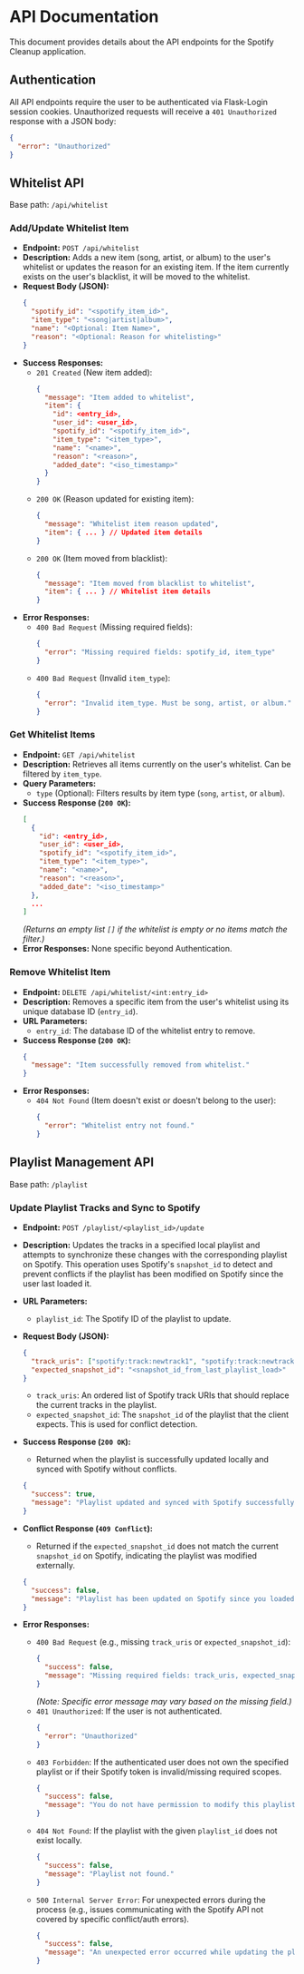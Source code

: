 # API Documentation

This document provides details about the API endpoints for the Spotify Cleanup application.

## Authentication

All API endpoints require the user to be authenticated via Flask-Login session cookies. Unauthorized requests will receive a `401 Unauthorized` response with a JSON body:

```json
{
  "error": "Unauthorized"
}
```

## Whitelist API

Base path: `/api/whitelist`

### Add/Update Whitelist Item

*   **Endpoint:** `POST /api/whitelist`
*   **Description:** Adds a new item (song, artist, or album) to the user's whitelist or updates the reason for an existing item. If the item currently exists on the user's blacklist, it will be moved to the whitelist.
*   **Request Body (JSON):**
    ```json
    {
      "spotify_id": "<spotify_item_id>",
      "item_type": "<song|artist|album>",
      "name": "<Optional: Item Name>",
      "reason": "<Optional: Reason for whitelisting>"
    }
    ```
*   **Success Responses:**
    *   `201 Created` (New item added):
        ```json
        {
          "message": "Item added to whitelist",
          "item": {
            "id": <entry_id>,
            "user_id": <user_id>,
            "spotify_id": "<spotify_item_id>",
            "item_type": "<item_type>",
            "name": "<name>",
            "reason": "<reason>",
            "added_date": "<iso_timestamp>"
          }
        }
        ```
    *   `200 OK` (Reason updated for existing item):
        ```json
        {
          "message": "Whitelist item reason updated",
          "item": { ... } // Updated item details
        }
        ```
    *   `200 OK` (Item moved from blacklist):
        ```json
        {
          "message": "Item moved from blacklist to whitelist",
          "item": { ... } // Whitelist item details
        }
        ```
*   **Error Responses:**
    *   `400 Bad Request` (Missing required fields):
        ```json
        {
          "error": "Missing required fields: spotify_id, item_type"
        }
        ```
    *   `400 Bad Request` (Invalid `item_type`):
        ```json
        {
          "error": "Invalid item_type. Must be song, artist, or album."
        }
        ```

### Get Whitelist Items

*   **Endpoint:** `GET /api/whitelist`
*   **Description:** Retrieves all items currently on the user's whitelist. Can be filtered by `item_type`.
*   **Query Parameters:**
    *   `type` (Optional): Filters results by item type (`song`, `artist`, or `album`).
*   **Success Response (`200 OK`):**
    ```json
    [
      {
        "id": <entry_id>,
        "user_id": <user_id>,
        "spotify_id": "<spotify_item_id>",
        "item_type": "<item_type>",
        "name": "<name>",
        "reason": "<reason>",
        "added_date": "<iso_timestamp>"
      },
      ...
    ]
    ```
    _(Returns an empty list `[]` if the whitelist is empty or no items match the filter.)_
*   **Error Responses:** None specific beyond Authentication.

### Remove Whitelist Item

*   **Endpoint:** `DELETE /api/whitelist/<int:entry_id>`
*   **Description:** Removes a specific item from the user's whitelist using its unique database ID (`entry_id`).
*   **URL Parameters:**
    *   `entry_id`: The database ID of the whitelist entry to remove.
*   **Success Response (`200 OK`):**
    ```json
    {
      "message": "Item successfully removed from whitelist."
    }
    ```
*   **Error Responses:**
    *   `404 Not Found` (Item doesn't exist or doesn't belong to the user):
        ```json
        {
          "error": "Whitelist entry not found."
        }
        ```

## Playlist Management API

Base path: `/playlist`

### Update Playlist Tracks and Sync to Spotify

*   **Endpoint:** `POST /playlist/<playlist_id>/update`
*   **Description:** Updates the tracks in a specified local playlist and attempts to synchronize these changes with the corresponding playlist on Spotify. This operation uses Spotify's `snapshot_id` to detect and prevent conflicts if the playlist has been modified on Spotify since the user last loaded it.
*   **URL Parameters:**
    *   `playlist_id`: The Spotify ID of the playlist to update.
*   **Request Body (JSON):**
    ```json
    {
      "track_uris": ["spotify:track:newtrack1", "spotify:track:newtrack2", ...],
      "expected_snapshot_id": "<snapshot_id_from_last_playlist_load>"
    }
    ```
    *   `track_uris`: An ordered list of Spotify track URIs that should replace the current tracks in the playlist.
    *   `expected_snapshot_id`: The `snapshot_id` of the playlist that the client expects. This is used for conflict detection.

*   **Success Response (`200 OK`):**
    *   Returned when the playlist is successfully updated locally and synced with Spotify without conflicts.
    ```json
    {
      "success": true,
      "message": "Playlist updated and synced with Spotify successfully!"
    }
    ```

*   **Conflict Response (`409 Conflict`):**
    *   Returned if the `expected_snapshot_id` does not match the current `snapshot_id` on Spotify, indicating the playlist was modified externally.
    ```json
    {
      "success": false,
      "message": "Playlist has been updated on Spotify since you loaded it. Please refresh and try again."
    }
    ```

*   **Error Responses:**
    *   `400 Bad Request` (e.g., missing `track_uris` or `expected_snapshot_id`):
        ```json
        {
          "success": false,
          "message": "Missing required fields: track_uris, expected_snapshot_id"
        }
        ```
        _(Note: Specific error message may vary based on the missing field.)_
    *   `401 Unauthorized`: If the user is not authenticated.
        ```json
        {
          "error": "Unauthorized"
        }
        ```
    *   `403 Forbidden`: If the authenticated user does not own the specified playlist or if their Spotify token is invalid/missing required scopes.
        ```json
        {
          "success": false,
          "message": "You do not have permission to modify this playlist or your Spotify token is invalid."
        }
        ```
    *   `404 Not Found`: If the playlist with the given `playlist_id` does not exist locally.
        ```json
        {
          "success": false,
          "message": "Playlist not found."
        }
        ```
    *   `500 Internal Server Error`: For unexpected errors during the process (e.g., issues communicating with the Spotify API not covered by specific conflict/auth errors).
        ```json
        {
          "success": false,
          "message": "An unexpected error occurred while updating the playlist."
        }
        ```
